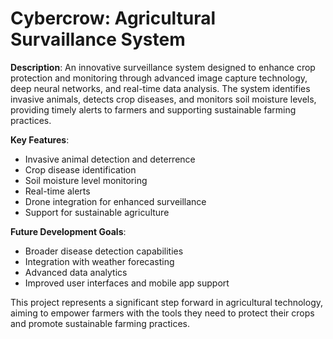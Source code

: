 # Cybercrow: Agricultural Survaillance System 
**Description**:
An innovative surveillance system designed to enhance crop protection and monitoring through advanced image capture technology, deep neural networks, and real-time data analysis. The system identifies invasive animals, detects crop diseases, and monitors soil moisture levels, providing timely alerts to farmers and supporting sustainable farming practices.

**Key Features**:
- Invasive animal detection and deterrence
- Crop disease identification
- Soil moisture level monitoring
- Real-time alerts
- Drone integration for enhanced surveillance
- Support for sustainable agriculture

**Future Development Goals**:
- Broader disease detection capabilities
- Integration with weather forecasting
- Advanced data analytics
- Improved user interfaces and mobile app support

This project represents a significant step forward in agricultural technology, aiming to empower farmers with the tools they need to protect their crops and promote sustainable farming practices.








